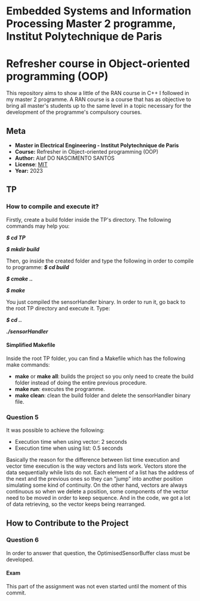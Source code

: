 # Embedded Systems and Information Processing Master 2 programme, Institut Polytechnique de Paris

# Refresher course in Object-oriented programming (OOP)

This repository aims to show a little of the RAN course in C++ I followed in my master 2 programme. A RAN course is a course that has as objective to bring all master's students up to the same level in a topic necessary for the development of the programme's compulsory courses.

## Meta
 * **Master in Electrical Engineering - Institut Polytechnique de Paris**
 * **Course:** Refresher in Object-oriented programming (OOP)
 * **Author:** Alaf DO NASCIMENTO SANTOS
 * **License**: [MIT](LICENSE)
 * **Year:** 2023

## TP

### How to compile and execute it?
Firstly, create a build folder inside the TP's directory. The following commands may help you:

***$ cd TP***

***$ mkdir build***

Then, go inside the created folder and type the following in order to compile to programme:
***$ cd build***

***$ cmake ..***

***$ make***

You just compiled the sensorHandler binary. In order to run it, go back to the root TP directory and execute it. Type:

***$ cd ..***

***./sensorHandler***

#### Simplified Makefile
Inside the root TP folder, you can find a Makefile which has the following make commands:

- **make** or **make all**: builds the project so you only need to create the build folder instead of doing the entire previous procedure.
- **make run**: executes the programme.
- **make clean**: clean the build folder and delete the sensorHandler binary file.

### Question 5
It was possible to achieve the following:
- Execution time when using vector: 2 seconds
- Execution time when using list: 0.5 seconds

Basically the reason for the difference between list time execution and vector time execution is the way vectors and lists work. Vectors store the data sequentially while lists do not. Each element of a list has the address of the next and the previous ones so they can "jump" into another position simulating some kind of continuity. On the other hand, vectors are always continuous so when we delete a position, some components of the vector need to be moved in order to keep sequence. And in the code, we got a lot of data retrieving, so the vector keeps being rearranged.


## How to Contribute to the Project
### Question 6
In order to answer that question, the OptimisedSensorBuffer class must be developed.

#### Exam
This part of the assignment was not even started until the moment of this commit.
